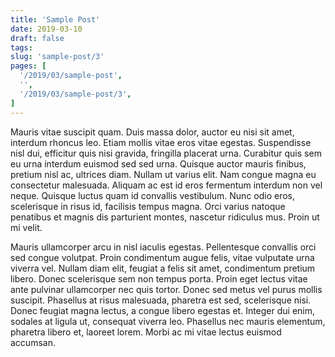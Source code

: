 ```yaml
---
title: 'Sample Post'
date: 2019-03-10
draft: false
tags:
slug: 'sample-post/3'
pages: [
  '/2019/03/sample-post',
  '',
  '/2019/03/sample-post/3',
]
---
```


Mauris vitae suscipit quam. Duis massa dolor, auctor eu nisi sit amet, interdum rhoncus leo. Etiam mollis vitae eros vitae egestas. Suspendisse nisl dui, efficitur quis nisi gravida, fringilla placerat urna. Curabitur quis sem eu urna interdum euismod sed sed urna. Quisque auctor mauris finibus, pretium nisl ac, ultrices diam. Nullam ut varius elit. Nam congue magna eu consectetur malesuada. Aliquam ac est id eros fermentum interdum non vel neque. Quisque luctus quam id convallis vestibulum. Nunc odio eros, scelerisque in risus id, facilisis tempus magna. Orci varius natoque penatibus et magnis dis parturient montes, nascetur ridiculus mus. Proin ut mi velit.

Mauris ullamcorper arcu in nisl iaculis egestas. Pellentesque convallis orci sed congue volutpat. Proin condimentum augue felis, vitae vulputate urna viverra vel. Nullam diam elit, feugiat a felis sit amet, condimentum pretium libero. Donec scelerisque sem non tempus porta. Proin eget lectus vitae ante pulvinar ullamcorper nec quis tortor. Donec sed metus vel purus mollis suscipit. Phasellus at risus malesuada, pharetra est sed, scelerisque nisi. Donec feugiat magna lectus, a congue libero egestas et. Integer dui enim, sodales at ligula ut, consequat viverra leo. Phasellus nec mauris elementum, pharetra libero et, laoreet lorem. Morbi ac mi vitae lectus euismod accumsan.
